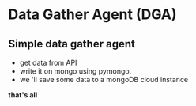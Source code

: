 # Data Gather Agent (DGA)
## Simple data gather agent
- get data from API
- write it on mongo using pymongo.
- we 'll save some data to a mongoDB cloud instance

__that's all__
